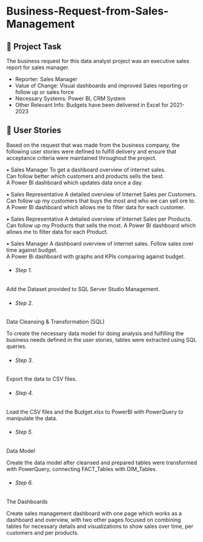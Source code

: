 # Business-Request-from-Sales-Management

## 📝 Project Task

The business request for this data analyst project was an executive sales report for sales manager.

- Reporter: Sales Manager
- Value of Change: Visual dashboards and improved Sales reporting or follow up or sales force
- Necessary Systems: Power BI, CRM System
- Other Relevant Info: Budgets have been delivered in Excel for 2021-2023

## 🌟 **User Stories**

Based on the request that was made from the business company, the following user stories were defined to fulfill delivery and ensure that acceptance criteria were maintained throughout the project.

▪ Sales Manager	To get a dashboard overview of internet sales.	
Can follow better which customers and products sells the best.	
A Power BI dashboard which updates data once a day.

▪ Sales Representative	A detailed overview of Internet Sales per Customers.	
Can follow up my customers that buys the most and who we can sell ore to.	
A Power BI dashboard which allows me to filter data for each customer.

▪ Sales Representative	A detailed overview of Internet Sales per Products.	
Can follow up my Products that sells the most.
A Power BI dashboard which allows me to filter data for each Product.

▪ Sales Manager	A dashboard overview of internet sales.	
Follow sales over time against budget.	
A Power Bi dashboard with graphs and KPIs comparing against budget.

- ###### Step 1.

Add the Dataset provided to SQL Server Studio Management.

- ###### Step 2.

Data Cleansing & Transformation (SQL)

To create the necessary data model for doing analysis and fulfilling the business needs defined in the user stories, tables were extracted using SQL queries.

- ###### Step 3.

Export the data to CSV files.

- ###### Step 4.

Load the CSV files and the Budget.xlsx to PowerBI with PowerQuery to manipulate the data.

- ###### Step 5.

Data Model

Create the data model after cleansed and prepared tables were transformed with PowerQuery, connecting FACT_Tables with DIM_Tables.

- ###### Step 6.

The Dashboards

Create sales management dashboard with one page which works as a dashboard and overview, with two other pages focused on combining tables for necessary details and visualizations to show sales over time, per customers and per products.
